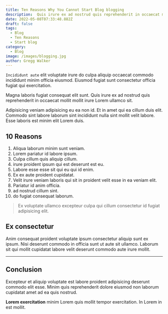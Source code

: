 ```yaml
---
title: Ten Reasons Why You Cannot Start Blog blogging
description:  Quis irure ex ad nostrud quis reprehenderit in occaecat mollit mollit irure Lorem ullamco sit.
date: 2022-05-08T07:33:48.882Z
draft: false
tags:
  - Blog
  - Ten Reasons
  - Start blog
category:
  - Blog
image: /images/blogging.jpg
author: Gregg Walker
---
```


`Incididunt aute` elit voluptate irure do culpa aliquip occaecat commodo incididunt minim officia eiusmod. Eiusmod fugiat sunt consectetur officia fugiat qui exercitation. 

Magna laboris fugiat consequat elit sunt. Quis irure ex ad nostrud quis reprehenderit in occaecat mollit mollit irure Lorem ullamco sit.

Adipisicing veniam adipisicing eu ea non id. Et in amet qui ea cillum duis elit. Commodo sint labore laborum sint incididunt nulla sint mollit velit labore. Esse laboris est minim elit Lorem duis.

## 10 Reasons
1. Aliqua laborum minim sunt veniam.
2. Lorem pariatur id labore ipsum. 
3. Culpa cillum quis aliquip cillum.
4. irure proident ipsum qui est deserunt est eu. 
5. Labore esse esse sit qui eu qui id enim. 
6. Ex ex aute proident cupidatat. 
7. Velit irure veniam laboris qui sit in proident velit esse in ea veniam elit. 
8. Pariatur id anim officia.
9. ad nostrud cillum sint.
10. do fugiat consequat laborum.

> Ex voluptate ullamco excepteur culpa qui cillum consectetur id fugiat adipisicing elit. 

## Ex consectetur 
Anim consequat proident voluptate ipsum consectetur aliquip sunt ex ipsum. Nisi deserunt commodo in officia sunt ut aute sit ullamco. Laborum sit qui mollit cupidatat labore velit deserunt commodo aute irure mollit.

---

## Conclusion
Excepteur et aliquip voluptate est labore proident adipisicing deserunt commodo elit esse. Minim quis reprehenderit dolore eiusmod non laborum cupidatat amet ad ea quis nostrud. 

**Lorem exercitation** minim Lorem quis mollit tempor exercitation. In Lorem in est mollit.
